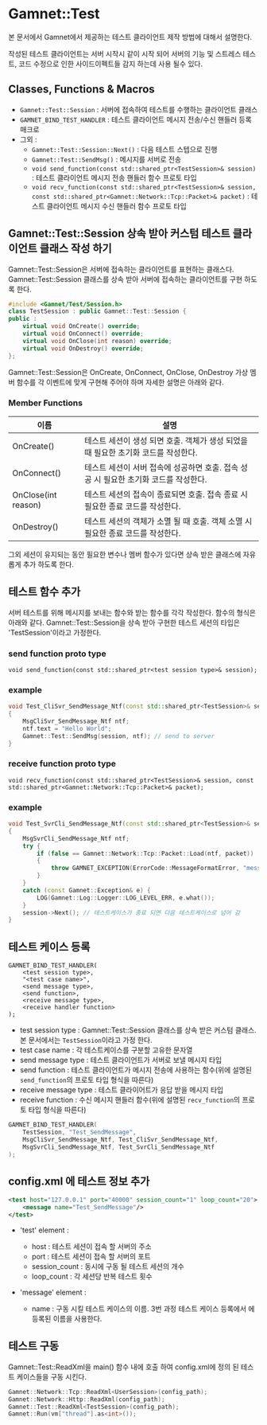 # Gamnet::Test

본 문서에서 Gamnet에서 제공하는 테스트 클라이언트 제작 방법에 대해서 설명한다.

작성된 테스트 클라이언트는 서버 시작시 같이 시작 되어 서버의 기능 및 스트레스 테스트, 코드 수정으로 인한 사이드이펙트들 감지 하는데 사용 될수 있다.

## Classes, Functions & Macros

* `Gamnet::Test::Session` : 서버에 접속하여 테스트를 수행하는 클라이언트 클래스
* `GAMNET_BIND_TEST_HANDLER` : 테스트 클라이언트 메시지 전송/수신 핸들러 등록 매크로
* 그외 :
  * `Gamnet::Test::Session::Next()` : 다음 테스트 스텝으로 진행
  * `Gamnet::Test::SendMsg()` : 메시지를 서버로 전송
  * `void send_function(const std::shared_ptr<TestSession>& session)` : 테스트 클라이언트 메시지 전송 핸들러 함수 프로토 타입
  * `void recv_function(const std::shared_ptr<TestSession>& session, const std::shared_ptr<Gamnet::Network::Tcp::Packet>& packet)` : 테스트 클라이언트 메시지 수신 핸들러 함수 프로토 타입 


## Gamnet::Test::Session 상속 받아 커스텀 테스트 클라이언트 클래스 작성 하기
Gamnet::Test::Session은 서버에 접속하는 클라이언트를 표현하는 클래스다. Gamnet::Test::Session 클래스를 상속 받아 서버에 접속하는 클라이언트를 구현 하도록 한다.

```cpp
#include <Gamnet/Test/Session.h>
class TestSession : public Gamnet::Test::Session {
public :
	virtual void OnCreate() override;
	virtual void OnConnect() override;
	virtual void OnClose(int reason) override;
	virtual void OnDestroy() override;
};
```
Gamnet::Test::Session은 OnCreate, OnConnect, OnClose, OnDestroy 가상 멤버 함수를 각 이벤트에 맞게 구현해 주어야 하며 자세한 설명은 아래와 같다.

### Member Functions

| 이름 | 설명 |
|----|----|
|OnCreate() | 테스트 세션이 생성 되면 호출. 객체가 생성 되었을 때 필요한 초기화 코드를 작성한다.|
|OnConnect() | 테스트 세션이 서버 접속에 성공하면 호출. 접속 성공 시 필요한 초기화 코드를 작성한다.|
|OnClose(int reason) | 테스트 세션의 접속이 종료되면 호출. 접속 종료 시 필요한 종료 코드를 작성한다.|
|OnDestroy() | 테스트 세션의 객체가 소멸 될 때 호출. 객체 소멸 시 필요한 종료 코드를 작성한다.|

그외 세션이 유지되는 동안 필요한 변수나 멤버 함수가 있다면 상속 받은 클래스에 자유롭게 추가 하도록 한다.

## 테스트 함수 추가

서버 테스트를 위해 메시지를 보내는 함수와 받는 함수를 각각 작성한다. 함수의 형식은 아래와 같다. Gamnet::Test::Session을 상속 받아 구현한 테스트 세션의 타입은 'TestSession'이라고 가정한다.

### send function proto type

```
void send_function(const std::shared_ptr<test session type>& session);
```

### example
```cpp
void Test_CliSvr_SendMessage_Ntf(const std::shared_ptr<TestSession>& session)
{
	MsgCliSvr_SendMessage_Ntf ntf;
	ntf.text = "Hello World";
	Gamnet::Test::SendMsg(session, ntf); // send to server
}
```

### receive function proto type

```
void recv_function(const std::shared_ptr<TestSession>& session, const std::shared_ptr<Gamnet::Network::Tcp::Packet>& packet);
```

### example

```cpp
void Test_SvrCli_SendMessage_Ntf(const std::shared_ptr<TestSession>& session, const std::shared_ptr<Gamnet::Network::Tcp::Packet>& packet)
{
	MsgSvrCli_SendMessage_Ntf ntf;
	try {
		if (false == Gamnet::Network::Tcp::Packet::Load(ntf, packet))
		{
			throw GAMNET_EXCEPTION(ErrorCode::MessageFormatError, "message load fail");
		}
	}
	catch (const Gamnet::Exception& e) {
		LOG(Gamnet::Log::Logger::LOG_LEVEL_ERR, e.what());
	}
	session->Next(); // 테스트케이스가 종료 되면 다음 테스트케이스로 넘어 감
}
```

## 테스트 케이스 등록

```
GAMNET_BIND_TEST_HANDLER(
	<test session type>, 
	"<test case name>",
	<send message type>, 
	<send function>, 
	<receive message type>, 
	<receive handler function>
);
```

* test session type : Gamnet::Test::Session 클래스를 상속 받은 커스텀 클래스. 본 문서에서는 `TestSession`이라고 가정 한다.
* test case name : 각 테스트케이스를 구분할 고유한 문자열
* send message type : 테스트 클라이언트가 서버로 보낼 메시지 타입
* send function : 테스트 클라이언트가 메시지 전송에 사용하는 함수(위에 설명된 `send_function`의 프로토 타입 형식을 따른다)
* receive message type : 테스트 클라이어트가 응답 받을 메시지 타입
* receive function : 수신 메시지 핸들러 함수(위에 설명된 `recv_function`의 프로토 타입 형식을 따른다)

```cpp
GAMNET_BIND_TEST_HANDLER(
	TestSession, "Test_SendMessage",
	MsgCliSvr_SendMessage_Ntf, Test_CliSvr_SendMessage_Ntf, 
	MsgSvrCli_SendMessage_Ntf, Test_SvrCli_SendMessage_Ntf
);
```

## config.xml 에 테스트 정보 추가

```xml
<test host="127.0.0.1" port="40000" session_count="1" loop_count="20">
	<message name="Test_SendMessage"/>
</test>
```

* 'test' element :
  * host : 테스트 세션이 접속 할 서버의 주소
  * port : 테스트 세션이 접속 할 서버의 포트
  * session_count : 동시에 구동 될 테스트 세션의 개수
  * loop_count : 각 세션당 반복 테스트 횟수

* 'message' element :
  * name : 구동 시킬 테스트 케이스의 이름. 3번 과정 테스트 케이스 등록에서 <test case name> 에 등록된 이름을 사용한다.

## 테스트 구동

Gamnet::Test::ReadXml을 main() 함수 내에 호출 하여 config.xml에 정의 된 테스트 케이스들을 구동 시킨다.

```cpp
Gamnet::Network::Tcp::ReadXml<UserSession>(config_path);
Gamnet::Network::Http::ReadXml(config_path);
Gamnet::Test::ReadXml<TestSession>(config_path);
Gamnet::Run(vm["thread"].as<int>());
```
